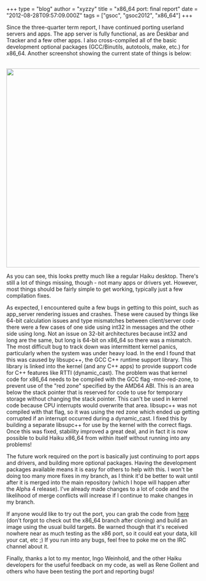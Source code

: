 +++
type = "blog"
author = "xyzzy"
title = "x86_64 port: final report"
date = "2012-08-28T09:57:09.000Z"
tags = ["gsoc", "gsoc2012", "x86_64"]
+++

Since the three-quarter term report, I have continued porting userland servers and apps. The app server is fully functional, as are Deskbar and Tracker and a few other apps. I also cross-compiled all of the basic development optional packages (GCC/Binutils, autotools, make, etc.) for x86_64. Another screenshot showing the current state of things is below:
<!--more-->
<div align="center">
<a href="/files/images/x86_64-final.png"><br />
<img src="/files/images/x86_64-final.png" width="640px" height="519px" />
<br /></a>
</div>

As you can see, this looks pretty much like a regular Haiku desktop. There's still a lot of things missing, though - not many apps or drivers yet. However, most things should be fairly simple to get working, typically just a few compilation fixes.

As expected, I encountered quite a few bugs in getting to this point, such as app_server rendering issues and crashes. These were caused by things like 64-bit calculation issues and type mismatches between client/server code - there were a few cases of one side using int32 in messages and the other side using long. Not an issue on 32-bit architectures because int32 and long are the same, but long is 64-bit on x86_64 so there was a mismatch. The most difficult bug to track down was intermittent kernel panics, particularly when the system was under heavy load. In the end I found that this was caused by libsupc++, the GCC C++ runtime support library. This library is linked into the kernel (and any C++ apps) to provide support code for C++ features like RTTI (dynamic_cast). The problem was that kernel code for x86_64 needs to be compiled with the GCC flag -mno-red-zone, to prevent use of the "red zone" specified by the AMD64 ABI. This is an area below the stack pointer that is reserved for code to use for temporary storage without changing the stack pointer. This can't be used in kernel code because CPU interrupts would overwrite that area. libsupc++ was not compiled with that flag, so it was using the red zone which ended up getting corrupted if an interrupt occurred during a dynamic_cast. I fixed this by building a separate libsupc++ for use by the kernel with the correct flags. Once this was fixed, stability improved a great deal, and in fact it is now possible to build Haiku x86_64 from within itself without running into any problems!

The future work required on the port is basically just continuing to port apps and drivers, and building more optional packages. Having the development packages available means it is easy for others to help with this. I won't be doing too many more fixes in my branch, as I think it'd be better to wait until after it is merged into the main repository (which I hope will happen after the Alpha 4 release). I've already made changes to a lot of code and the likelihood of merge conflicts will increase if I continue to make changes in my branch.

If anyone would like to try out the port, you can grab the code from <a href="https://github.com/xyzzy51/haiku/tree/x86_64">here</a> (don't forgot to check out the x86_64 branch after cloning) and build an image using the usual build targets. Be warned though that it's received nowhere near as much testing as the x86 port, so it could eat your data, kill your cat, etc ;) If you run into any bugs, feel free to poke me on the IRC channel about it.

Finally, thanks a lot to my mentor, Ingo Weinhold, and the other Haiku developers for the useful feedback on my code, as well as Rene Gollent and others who have been testing the port and reporting bugs!